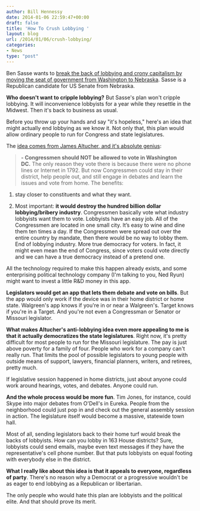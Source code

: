 ```yaml
---
author: Bill Hennessy
date: 2014-01-06 22:59:47+00:00
draft: false
title: 'How To Crush Lobbying '
layout: blog
url: /2014/01/06/crush-lobbying/
categories:
- News
type: "post"
---
```


Ben Sasse wants to [break the back of lobbying and crony capitalism by moving the seat of government from Washington to Nebraska](https://www.businessinsider.com/ben-sasse-move-capital-to-nebraska-2014-1). Sasse is a Republican candidate for US Senate from Nebraska.

**Who doesn't want to cripple lobbying?** But Sasse's plan won't cripple lobbying. It will inconvenience lobbyists for a year while they resettle in the Midwest. Then it's back to business as usual.

Before you throw up your hands and say "it's hopeless," here's an idea that might actually end lobbying as we know it. Not only that, this plan would allow ordinary people to run for Congress and state legislatures.

The [idea comes from James Altucher, and it's absolute genius](https://www.jamesaltucher.com/2013/06/why-im-not-running-for-congress/):


> **- Congressmen should NOT be allowed to vote in Washington DC.** The only reason they vote there is because there were no phone lines or Internet in 1792. But now Congressmen could stay in their district, help people out, and still engage in debates and learn the issues and vote from home. The benefits:

1. stay closer to constituents and what they want.

2. Most important: **it would destroy the hundred billion dollar lobbying/bribery industry**. Congressmen basically vote what industry lobbyists want them to vote. Lobbyists have an easy job. All of the Congressmen are located in one small city. It’s easy to wine and dine them ten times a day. If the Congressmen were spread out over the entire country by mandate, then there would be no way to lobby them. End of lobbying industry. More true democracy for voters. In fact, it might even mean the end of Congress, since voters could vote directly and we can have a true democracy instead of a pretend one.


All the technology required to make this happen already exists, and some enterprising political technology company (I'm talking to you, Ned Ryun) might want to invest a little R&D money in this app.

**Legislators would get an app that lets them debate and vote on bills**. But the app would only work if the device was in their home district or home state. Walgreen's app knows if you're in or near a Walgreen's. Target knows if you're in a Target. And you're not even a Congressman or Senator or Missouri legislator.

**What makes Altucher's anti-lobbying idea even more appealing to me is that it actually democratizes the state legislatures**. Right now, it's pretty difficult for most people to run for the Missouri legislature. The pay is just above poverty for a family of four. People who work for a company can't really run. That limits the pool of possible legislators to young people with outside means of support, lawyers, financial planners, writers, and retirees, pretty much.

If legislative session happened in home districts, just about anyone could work around hearings, votes, and debates. Anyone could run.

**And the whole process would be more fun**. Tim Jones, for instance, could Skype into major debates from O'Dell's in Eureka. People from the neighborhood could just pop in and check out the general assembly session in action. The legislature itself would become a massive, statewide town hall.

Most of all, sending legislators back to their home turf would break the backs of lobbyists. How can you lobby in 163 House districts? Sure, lobbyists could send emails, maybe even text messages if they have the representative's cell phone number. But that puts lobbyists on equal footing with everybody else in the district.

**What I really like about this idea is that it appeals to everyone, regardless of party**. There's no reason why a Democrat or a progressive wouldn't be as eager to end lobbying as a Republican or libertarian.

The only people who would hate this plan are lobbyists and the political elite. And that should prove its merit.
